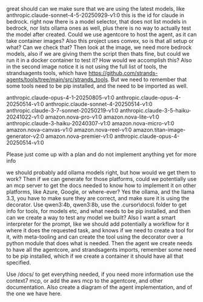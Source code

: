 great should can we make sure that we are using the latest models, like anthropic.claude-sonnet-4-5-20250929-v1:0 this is the id for claude in bedrock.  right now there is a model selector, that does not list models in bedrock, nor lists ollama ones as well, plus there is no way to actually test the model after created.  Could we use agentcore to host the agent, as it can take container images?  Also this project uses convex, so is that all setup or what?  Can we check that?  Then look at the image, we need more bedrock models, also if we are giving them the script then thats fine, but could we run it in a docker container to test it?  How would we accomplish this?  Also in the second image notice it is not using the full list of tools, the strandsagents tools, which have https://github.com/strands-agents/tools/tree/main/src/strands_tools.  But we need to remember that some tools need to be pip installed, and the need to be imported as well.

anthropic.claude-opus-4-1-20250805-v1:0
anthropic.claude-opus-4-20250514-v1:0
anthropic.claude-sonnet-4-20250514-v1:0
anthropic.claude-3-7-sonnet-20250219-v1:0
anthropic.claude-3-5-haiku-20241022-v1:0
amazon.nova-pro-v1:0
amazon.nova-lite-v1:0
anthropic.claude-3-haiku-20240307-v1:0
amazon.nova-micro-v1:0
amazon.nova-canvas-v1:0
amazon.nova-reel-v1:0
amazon.titan-image-generator-v2:0
amazon.nova-premier-v1:0
anthropic.claude-opus-4-20250514-v1:0

Please just come up with a plan and do not implement anything yet  for more info

we should probably add ollama models right, but how would we get them to work?  Then if we can generate for those platforms, could we potentially use an mcp server to get the docs needed to know how to implement it on other platforms, like Azure, Google, or where-ever?  Yes the ollama, and the llama 3.3, you have to make sure they are correct, and make sure it is using the  decorator.  Use qwen3:4b, qwen3:8b, use the .cursor\docs\ folder to get info for tools, for models etc, and what needs to be pip installed, and then can we create a way to test any model we built?  Also I want a smart interpreter for the prompt, like we should add potentially a workflow for it where it does the requested task, and knows if we need to create a tool for it, with meta-tooling and can create the tool using the  decorator over a python module that does what is needed.  Then the agent we create needs to have all the agentcore, and strandsagents imports, remember some need to be pip installed, which if we create a container it should have all that specified.

Use /docs/ to get everything needed, if you need more information use the context7 mcp, or add the aws mcp to the agentcore, and other documentation.  Also create a diagram of the agent implementation, and of the one we have here.